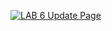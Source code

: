 [![LAB 6 Update Page](https://img.youtube.com/vi/rNQ2QWNm2Wk/0.jpg)](https://www.youtube.com/watch?v=rNQ2QWNm2Wk&ab_channel=MUHAMMADFARHATNAZMIBINMOHDRAZALI)

